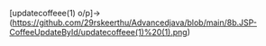 [updatecoffeee(1) o/p]->(https://github.com/29rskeerthu/Advancedjava/blob/main/8b.JSP-CoffeeUpdateById/updatecoffeee(1)%20(1).png)



